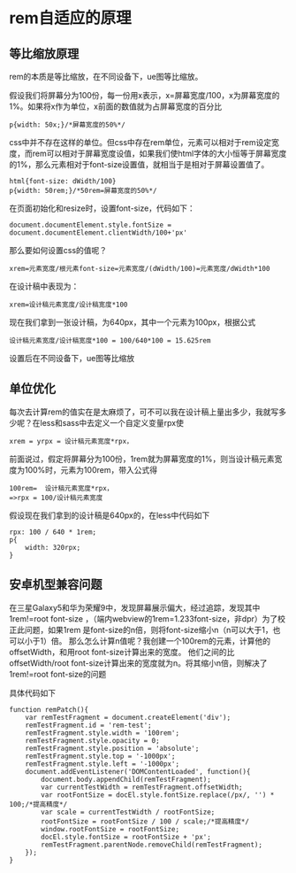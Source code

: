 # rem自适应的原理

## 等比缩放原理

rem的本质是等比缩放，在不同设备下，ue图等比缩放。

假设我们将屏幕分为100份，每一份用x表示，x=屏幕宽度/100，x为屏幕宽度的1%。如果将x作为单位，x前面的数值就为占屏幕宽度的百分比

```
p{width: 50x;}/*屏幕宽度的50%*/
```

css中并不存在这样的单位。但css中存在rem单位，元素可以相对于rem设定宽度，而rem可以相对于屏幕宽度设值，如果我们使html字体的大小恒等于屏幕宽度的1%，那么元素相对于font-size设置值，就相当于是相对于屏幕设置值了。

```
html{font-size: dWidth/100}
p{width: 50rem;}/*50rem=屏幕宽度的50%*/
```

在页面初始化和resize时，设置font-size，代码如下：

```
document.documentElement.style.fontSize = document.documentElement.clientWidth/100+'px'
```

那么要如何设置css的值呢？

```
xrem=元素宽度/根元素font-size=元素宽度/(dWidth/100)=元素宽度/dWidth*100
```

在设计稿中表现为：


```
xrem=设计稿元素宽度/设计稿宽度*100
```

现在我们拿到一张设计稿，为640px，其中一个元素为100px，根据公式

```
设计稿元素宽度/设计稿宽度*100 = 100/640*100 = 15.625rem
```

设置后在不同设备下，ue图等比缩放


## 单位优化

每次去计算rem的值实在是太麻烦了，可不可以我在设计稿上量出多少，我就写多少呢？在less和sass中去定义一个自定义变量rpx使

```
xrem = yrpx = 设计稿元素宽度*rpx，
```

前面说过，假定将屏幕分为100份，1rem就为屏幕宽度的1%，则当设计稿元素宽度为100%时，元素为100rem，带入公式得

```
100rem=  设计稿元素宽度*rpx，
=>rpx = 100/设计稿元素宽度
```

假设现在我们拿到的设计稿是640px的，在less中代码如下

```
rpx: 100 / 640 * 1rem;
p{
    width: 320rpx;
}
```


## 安卓机型兼容问题

在三星Galaxy5和华为荣耀9中，发现屏幕展示偏大，经过追踪，发现其中1rem!=root font-size
，（端内webview的1rem=1.233font-size，非dpr）为了校正此问题，如果1rem 是font-size的n倍，则将font-size缩小n（n可以大于1，也可以小于1）倍。
那么怎么计算n值呢？我创建一个100rem的元素，计算他的offsetWidth，和用root font-size计算出来的宽度。
他们之间的比offsetWidth/root font-size计算出来的宽度就为n。将其缩小n倍，则解决了1rem!=root font-size的问题

具体代码如下

```
function remPatch(){
    var remTestFragment = document.createElement('div');
    remTestFragment.id = 'rem-test';
    remTestFragment.style.width = '100rem';
    remTestFragment.style.opacity = 0;
    remTestFragment.style.position = 'absolute';
    remTestFragment.style.top = '-1000px';
    remTestFragment.style.left = '-1000px';
    document.addEventListener('DOMContentLoaded', function(){
        document.body.appendChild(remTestFragment);
        var currentTestWidth = remTestFragment.offsetWidth;
        var rootFontSize = docEl.style.fontSize.replace(/px/, '') * 100;/*提高精度*/
        var scale = currentTestWidth / rootFontSize;
        rootFontSize = rootFontSize / 100 / scale;/*提高精度*/
        window.rootFontSize = rootFontSize;
        docEl.style.fontSize = rootFontSize + 'px';
        remTestFragment.parentNode.removeChild(remTestFragment);   
    });
}
```